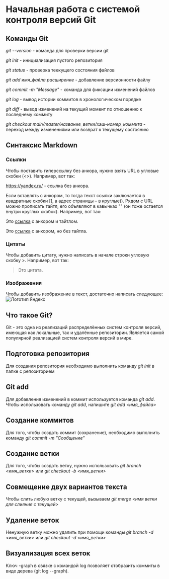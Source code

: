 # Начальная работа с системой контроля версий Git

## Команды Git

*git --version* - команда для проверки версии git

*git init* - инициализация пустого репозитория

*git status* - проверка теекущего состояния файлов

*git add имя_файла.расширение* - добавление версионности файлу

*git commit -m "Message"* - команда для фиксации изменений файлов

*git log* - вывод истории коммитов в хронологическом порядке

*git diff* - вывод изменений на текущий момент по отношению к последнему коммиту

*git checkout main/master/название_ветки/хэш-номер_коммита* - переход между изменениями или возврат к текущему состоянию

## Синтаксис Markdown

### Ссылки

Чтобы поставить гиперссылку без анкора, нужно взять URL в угловые скобки (<>). Например, вот так:

 <https://yandex.ru/> - ссылка без анкора.

Если вставлять с анкором, то тогда текст ссылки заключается в квадратные скобки [], а адрес страницы – в круглые(). Рядом с URL можно прописать тайтл, его объявляют в кавычках "" (он тоже остается внутри круглых скобок). Например, вот так: 

Это [ссылка](https://yandex.ru/ "Яндекс") с анкором и тайтлом.

Это [ссылка](https://yandex.ru/) с анкором, но без тайтла.

### Цитаты

 Чтобы добавить цитату, нужно написать в начале строки угловую скобку >. Например, вот так:

 > Это цитата.

 ### Изображения
 
 Чтобы добавить изображение в текст, достаточно написать следующее:
![Логотип Яндекс](Yandex.jpg)

## Что такое Git?

Git - это одна из реализаций распределённых систем контроля версий, имеющая как локальные, так и удалённые репозитории. Является самой популярной реализацией систем контроля версий в мире. 

## Подготовка репозитория

Для создания репозитория необходимо выполнить команду *git init* в папке с репозиторием

## Git add

Для добавления изменений в коммит используется команда *git add*. Чтобы использовать команду *git add*, напишите *git add <имя_файла>*

## Создание коммитов

Для того, чтобы создать коммит (сохранение), необходимо выполнить команду *git commit -m "Сообщение"*

## Создание ветки

Для того, чтобы создать ветку, нужно использовать *git branch <имя_ветки>* или *git checkout -b <имя_ветки>*

## Совмещение двух вариантов текста

Чтобы слить любую ветку с текущей, вызываем
*git merge <имя ветки для слияния с текущей>*

## Удаление веток

Ненужную ветку можно удалить при помощи команды *git branch -d <имя_ветки>* или *git checkout -d <имя_ветки>*

## Визуализация всех веток

Ключ -graph в связке с командой log позволяет отобразить коммиты в виде дерева (git log --graph).


